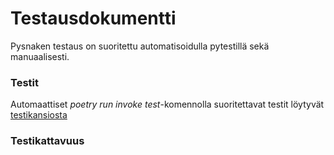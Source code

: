 # Testausdokumentti

Pysnaken testaus on suoritettu automatisoidulla pytestillä sekä manuaalisesti.


### Testit

Automaattiset *poetry run invoke test*-komennolla suoritettavat testit löytyvät [testikansiosta](https://github.com/ThomasGrundstrom/ot-harjoitustyo/tree/master/src/tests)


### Testikattavuus
